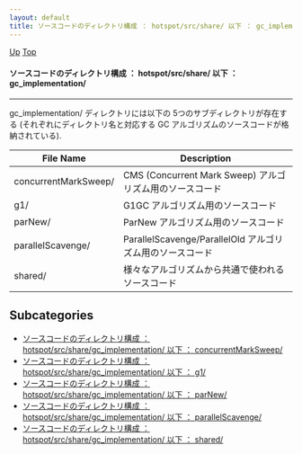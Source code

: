 ```yaml
---
layout: default
title: ソースコードのディレクトリ構成 ： hotspot/src/share/ 以下 ： gc_implementation/
---
```

[Up](nopoim3uPN.html) [Top](../index.html)

#### ソースコードのディレクトリ構成 ： hotspot/src/share/ 以下 ： gc_implementation/

--- 
gc_implementation/ ディレクトリには以下の 5つのサブディレクトリが存在する
(それぞれにディレクトリ名と対応する GC アルゴリズムのソースコードが格納されている).

File Name                   | Description
--------------------------- | -----------------------------------------------------------------
concurrentMarkSweep/        | CMS (Concurrent Mark Sweep) アルゴリズム用のソースコード
g1/                         | G1GC アルゴリズム用のソースコード
parNew/                     | ParNew アルゴリズム用のソースコード
parallelScavenge/           | ParallelScavenge/ParallelOld アルゴリズム用のソースコード
shared/                     | 様々なアルゴリズムから共通で使われるソースコード



## Subcategories
* [ソースコードのディレクトリ構成 ： hotspot/src/share/gc_implementation/ 以下 ： concurrentMarkSweep/](noFH5kJFeQ.html)
* [ソースコードのディレクトリ構成 ： hotspot/src/share/gc_implementation/ 以下 ： g1/](no8X5LE2O-.html)
* [ソースコードのディレクトリ構成 ： hotspot/src/share/gc_implementation/ 以下 ： parNew/](nol73_SIPw.html)
* [ソースコードのディレクトリ構成 ： hotspot/src/share/gc_implementation/ 以下 ： parallelScavenge/](noktMXslUN.html)
* [ソースコードのディレクトリ構成 ： hotspot/src/share/gc_implementation/ 以下 ： shared/](no_0vWIjHF.html)



